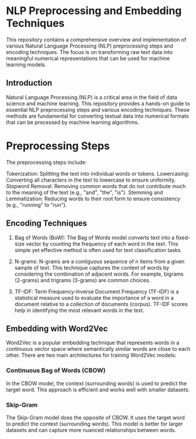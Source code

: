 # NLP Preprocessing and Embedding Techniques
This repository contains a comprehensive overview and implementation of various Natural Language Processing (NLP) preprocessing steps and encoding techniques. The focus is on transforming raw text data into meaningful numerical representations that can be used for machine learning models.

## Introduction
Natural Language Processing (NLP) is a critical area in the field of data science and machine learning. This repository provides a hands-on guide to essential NLP preprocessing steps and various encoding techniques. These methods are fundamental for converting textual data into numerical formats that can be processed by machine learning algorithms.

# Preprocessing Steps
The preprocessing steps include:

Tokenization: Splitting the text into individual words or tokens.
Lowercasing: Converting all characters in the text to lowercase to ensure uniformity.
Stopword Removal: Removing common words that do not contribute much to the meaning of the text (e.g., "and", "the", "is").
Stemming and Lemmatization: Reducing words to their root form to ensure consistency (e.g., "running" to "run").

## Encoding Techniques
1. Bag of Words (BoW):
The Bag of Words model converts text into a fixed-size vector by counting the frequency of each word in the text. This simple yet effective method is often used for text classification tasks.

2. N-grams:
N-grams are a contiguous sequence of n items from a given sample of text. This technique captures the context of words by considering the combination of adjacent words. For example, bigrams (2-grams) and trigrams (3-grams) are common choices.

3. TF-IDF:
Term Frequency-Inverse Document Frequency (TF-IDF) is a statistical measure used to evaluate the importance of a word in a document relative to a collection of documents (corpus). TF-IDF scores help in identifying the most relevant words in the text.

## Embedding with Word2Vec
Word2Vec is a popular embedding technique that represents words in a continuous vector space where semantically similar words are close to each other. There are two main architectures for training Word2Vec models:

### Continuous Bag of Words (CBOW)
In the CBOW model, the context (surrounding words) is used to predict the target word. This approach is efficient and works well with smaller datasets.

### Skip-Gram
The Skip-Gram model does the opposite of CBOW. It uses the target word to predict the context (surrounding words). This model is better for larger datasets and can capture more nuanced relationships between words.

